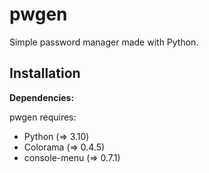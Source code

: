 # pwgen

Simple password manager made with Python.

## Installation

**Dependencies:**

pwgen requires: 

- Python (=> 3.10)
- Colorama (=> 0.4.5)
- console-menu (=> 0.7.1)